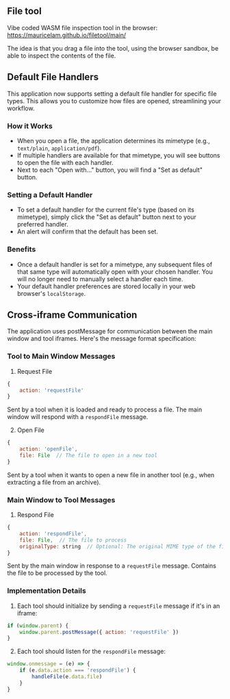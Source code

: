 ## File tool

Vibe coded WASM file inspection tool in the browser: https://mauricelam.github.io/filetool/main/

The idea is that you drag a file into the tool, using the browser sandbox, be able to inspect the contents of the file.

## Default File Handlers

This application now supports setting a default file handler for specific file types. This allows you to customize how files are opened, streamlining your workflow.

### How it Works
- When you open a file, the application determines its mimetype (e.g., `text/plain`, `application/pdf`).
- If multiple handlers are available for that mimetype, you will see buttons to open the file with each handler.
- Next to each "Open with..." button, you will find a "Set as default" button.

### Setting a Default Handler
- To set a default handler for the current file's type (based on its mimetype), simply click the "Set as default" button next to your preferred handler.
- An alert will confirm that the default has been set.

### Benefits
- Once a default handler is set for a mimetype, any subsequent files of that same type will automatically open with your chosen handler. You will no longer need to manually select a handler each time.
- Your default handler preferences are stored locally in your web browser's `localStorage`.

## Cross-iframe Communication

The application uses postMessage for communication between the main window and tool iframes. Here's the message format specification:

### Tool to Main Window Messages

1. Request File
```javascript
{
    action: 'requestFile'
}
```
Sent by a tool when it is loaded and ready to process a file. The main window will respond with a `respondFile` message.

2. Open File
```javascript
{
    action: 'openFile',
    file: File  // The file to open in a new tool
}
```
Sent by a tool when it wants to open a new file in another tool (e.g., when extracting a file from an archive).

### Main Window to Tool Messages

1. Respond File
```javascript
{
    action: 'respondFile',
    file: File,  // The file to process
    originalType: string  // Optional: The original MIME type of the file
}
```
Sent by the main window in response to a `requestFile` message. Contains the file to be processed by the tool.

### Implementation Details

1. Each tool should initialize by sending a `requestFile` message if it's in an iframe:
```javascript
if (window.parent) {
    window.parent.postMessage({ action: 'requestFile' })
}
```

2. Each tool should listen for the `respondFile` message:
```javascript
window.onmessage = (e) => {
    if (e.data.action === 'respondFile') {
        handleFile(e.data.file)
    }
}
```
